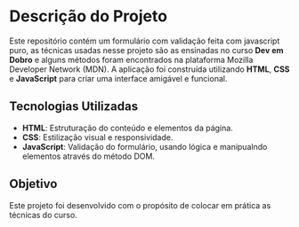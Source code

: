 # Descrição do Projeto

Este repositório contém um formulário com validação feita com javascript puro, as técnicas usadas nesse projeto são as ensinadas no curso **Dev em Dobro** e alguns métodos foram encontrados na plataforma Mozilla Developer Network (MDN). A aplicação foi construída utilizando **HTML**, **CSS** e **JavaScript** para criar uma interface amigável e funcional.

## Tecnologias Utilizadas

- **HTML**: Estruturação do conteúdo e elementos da página.
- **CSS**: Estilização visual e responsividade.
- **JavaScript**: Validação do formulário, usando lógica e manipualndo elementos através do método DOM.

## Objetivo

Este projeto foi desenvolvido com o propósito de colocar em prática as técnicas do curso.

